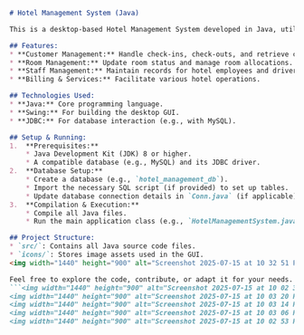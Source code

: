 ```markdown
# Hotel Management System (Java)

This is a desktop-based Hotel Management System developed in Java, utilizing Swing for the graphical user interface (GUI) and JDBC for robust database connectivity.

## Features:
* **Customer Management:** Handle check-ins, check-outs, and retrieve customer information.
* **Room Management:** Update room status and manage room allocations.
* **Staff Management:** Maintain records for hotel employees and drivers.
* **Billing & Services:** Facilitate various hotel operations.

## Technologies Used:
* **Java:** Core programming language.
* **Swing:** For building the desktop GUI.
* **JDBC:** For database interaction (e.g., with MySQL).

## Setup & Running:
1.  **Prerequisites:**
    * Java Development Kit (JDK) 8 or higher.
    * A compatible database (e.g., MySQL) and its JDBC driver.
2.  **Database Setup:**
    * Create a database (e.g., `hotel_management_db`).
    * Import the necessary SQL script (if provided) to set up tables.
    * Update database connection details in `Conn.java` (if applicable) to match your setup.
3.  **Compilation & Execution:**
    * Compile all Java files.
    * Run the main application class (e.g., `HotelManagementSystem.java` or `Login.java`).

## Project Structure:
* `src/`: Contains all Java source code files.
* `icons/`: Stores image assets used in the GUI.
<img width="1440" height="900" alt="Screenshot 2025-07-15 at 10 32 51 PM" src="https://github.com/user-attachments/assets/86355f40-7219-4e13-a447-3279f0513436" />

Feel free to explore the code, contribute, or adapt it for your needs.
```<img width="1440" height="900" alt="Screenshot 2025-07-15 at 10 02 36 PM" src="https://github.com/user-attachments/assets/ba7bf276-cd62-4869-997d-8a4526b43e63" /><img width="1440" height="900" alt="Screenshot 2025-07-15 at 10 03 34 PM" src="https://github.com/user-attachments/assets/937feaa6-7240-44b9-9a40-9177dae02463" />
<img width="1440" height="900" alt="Screenshot 2025-07-15 at 10 03 20 PM" src="https://github.com/user-attachments/assets/65bff716-a1e6-4b09-8e5a-3aae93ee963f" />
<img width="1440" height="900" alt="Screenshot 2025-07-15 at 10 03 14 PM" src="https://github.com/user-attachments/assets/62ff230f-55d2-429e-8d96-16fec92fa135" />
<img width="1440" height="900" alt="Screenshot 2025-07-15 at 10 03 06 PM" src="https://github.com/user-attachments/assets/f4cf8e46-e517-43aa-998f-237b8468af33" />
<img width="1440" height="900" alt="Screenshot 2025-07-15 at 10 02 53 PM" src="https://github.com/user-attachments/assets/68853afa-d94d-48d7-bb32-c4d18be9b2fa" />

